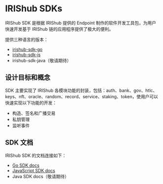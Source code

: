 # IRIShub SDKs

IRIShub SDK 是根据 IRIShub 提供的 Endpoint 制作的软件开发工具包，为用户快速开发基于 IRIShub 链的应用程序提供了极大的便利。

提供三种语言的版本：

- [irishub-sdk-go](https://github.com/irisnet/irishub-sdk-go)
- [irishub-sdk-js](https://github.com/irisnet/irishub-sdk-js)
- irishub-sdk-java（敬请期待）

## 设计目标和概念

SDK 主要实现了 IRIShub 各模块功能的封装，包括：auth、bank、gov、htlc、keys、nft、oracle、random、record、service、staking、token，使用户可以快速实现以下功能的开发：

- 构造、签名和广播交易
- 私钥管理
- 监听事件

## SDK 文档

IRIShub SDK 的文档连接如下：

- [Go SDK docs](https://github.com/irisnet/irishub-sdk-go/blob/master/README.md)
- [JavaScript SDK docs](https://github.com/irisnet/irishub-sdk-js/blob/master/README.md)
- Java SDK docs（敬请期待）
